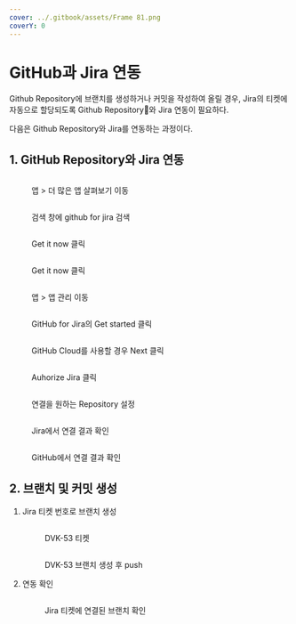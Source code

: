 ```yaml
---
cover: ../.gitbook/assets/Frame 81.png
coverY: 0
---
```


# GitHub과 Jira 연동

Github Repository에 브랜치를 생성하거나 커밋을 작성하여 올릴 경우, Jira의 티켓에 자동으로 할당되도록 Github Repository와 Jira 연동이 필요하다.

다음은 Github Repository와 Jira를 연동하는 과정이다.

## 1. GitHub Repository와 Jira 연동

<figure><img src="../.gitbook/assets/image (8) (1).png" alt=""><figcaption><p>앱 > 더 많은 앱 살펴보기 이동</p></figcaption></figure>

<figure><img src="../.gitbook/assets/image (9) (1).png" alt=""><figcaption><p>검색 창에 github for jira 검색</p></figcaption></figure>

<figure><img src="../.gitbook/assets/image (10) (1).png" alt=""><figcaption><p>Get it now 클릭</p></figcaption></figure>

<figure><img src="../.gitbook/assets/image (11).png" alt=""><figcaption><p>Get it now 클릭</p></figcaption></figure>

<figure><img src="../.gitbook/assets/image (12).png" alt=""><figcaption><p>앱 > 앱 관리 이동</p></figcaption></figure>

<figure><img src="../.gitbook/assets/image (13).png" alt=""><figcaption><p>GitHub for Jira의 Get started 클릭</p></figcaption></figure>

<figure><img src="../.gitbook/assets/image (14).png" alt=""><figcaption><p>GitHub Cloud를 사용할 경우 Next 클릭</p></figcaption></figure>

<figure><img src="../.gitbook/assets/image (15).png" alt=""><figcaption><p>Auhorize Jira 클릭</p></figcaption></figure>

<figure><img src="../.gitbook/assets/image (16).png" alt=""><figcaption><p>연결을 원하는 Repository 설정</p></figcaption></figure>

<figure><img src="../.gitbook/assets/image (1) (1) (1).png" alt=""><figcaption><p>Jira에서 연결 결과 확인</p></figcaption></figure>

<figure><img src="../.gitbook/assets/image (1) (1) (1) (1) (1).png" alt=""><figcaption><p>GitHub에서 연결 결과 확인</p></figcaption></figure>



## 2. 브랜치 및 커밋 생성

1.  Jira 티켓 번호로 브랜치 생성

    <figure><img src="../.gitbook/assets/image (1) (1) (1) (1).png" alt=""><figcaption><p>DVK-53 티켓</p></figcaption></figure>

    <figure><img src="../.gitbook/assets/image (2) (1) (1).png" alt=""><figcaption><p>DVK-53 브랜치 생성 후 push</p></figcaption></figure>


2.  연동 확인

    <figure><img src="../.gitbook/assets/image (3) (1) (1).png" alt=""><figcaption><p>Jira 티켓에 연결된 브랜치 확인</p></figcaption></figure>
